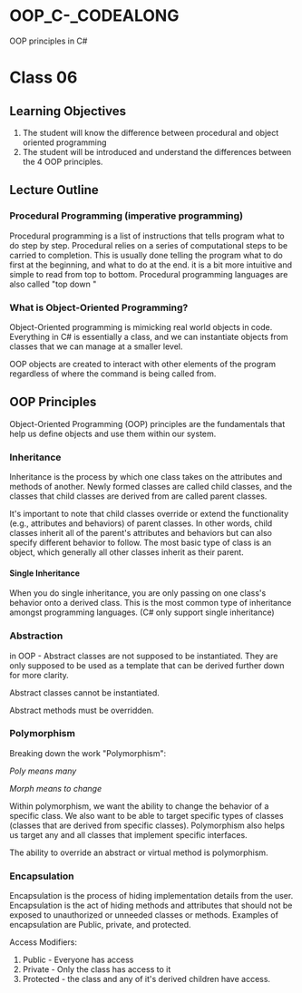# OOP_C-_CODEALONG
OOP principles in C#
# Class 06

## Learning Objectives

1. The student will know the difference between procedural and object oriented programming
1. The student will be introduced and understand the differences between the 4 OOP principles.

## Lecture Outline

### Procedural Programming (imperative programming)

Procedural programming is a list of instructions that tells program what to do step by step.
Procedural relies on a series of computational steps to be carried to completion. This is usually done telling
the program what to do first at the beginning, and what to do at the end. it is a bit more intuitive and simple
to read from top to bottom. Procedural programming languages are also called "top down "

### What is Object-Oriented Programming?

Object-Oriented programming is mimicking real world objects in code.
Everything in C# is essentially a class, and we can instantiate objects from
classes that we can manage at a smaller level.

OOP objects are created to interact with other elements of the program regardless of where the command
is being called from.

## OOP Principles

Object-Oriented Programming (OOP) principles are the fundamentals that help us define objects and use them
within our system.

### Inheritance

Inheritance is the process by which one class takes on the attributes and methods of another.
Newly formed classes are called child classes, and the classes that child classes are derived from
are called parent classes.

It's important to note that child classes override or extend the functionality (e.g., attributes and behaviors) of parent classes. In other words, child classes inherit all of the parent's attributes and behaviors but can also specify different behavior to follow. The most basic type of class is an object,
which generally all other classes inherit as their parent.

#### Single Inheritance

When you do single inheritance, you are only passing on one class's behavior onto a derived class. This is
the most common type of inheritance amongst programming languages. (C# only support single inheritance)

### Abstraction

in OOP - Abstract classes are not supposed to be instantiated. They are only supposed to be used as a template that can be
derived further down for more clarity.

Abstract classes cannot be instantiated.

Abstract methods must be overridden.

### Polymorphism

Breaking down the work "Polymorphism":

*Poly means many*

*Morph means to change*

Within polymorphism, we want the ability to change the behavior of a specific class. We also want to be able to target specific types of classes (classes that are derived from specific classes). Polymorphism also helps us target any and all classes that implement specific interfaces.

The ability to override an abstract or virtual method is polymorphism.

### Encapsulation

Encapsulation is the process of hiding implementation details from the user.
Encapsulation is the act of hiding methods and attributes that should not be exposed to unauthorized or unneeded
classes or methods. Examples of encapsulation are Public, private, and protected.

Access Modifiers:

1. Public - Everyone has access
1. Private - Only the class has access to it
1. Protected - the class and any of it's derived children have access.
